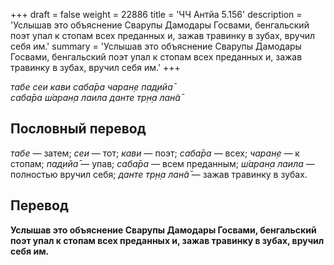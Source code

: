 +++
draft = false
weight = 22886
title = 'ЧЧ Антйа 5.156'
description = 'Услышав это объяснение Сварупы Дамодары Госвами, бенгальский поэт упал к стопам всех преданных и, зажав травинку в зубах, вручил себя им.'
summary = 'Услышав это объяснение Сварупы Дамодары Госвами, бенгальский поэт упал к стопам всех преданных и, зажав травинку в зубах, вручил себя им.'
+++

_табе сеи кави саба̄ра чаран̣е пад̣ийа̄  
саба̄ра ш́аран̣а лаила данте тр̣н̣а лан̃а̄_

## Пословный перевод

_табе_ — затем; _сеи_ — тот; _кави_ — поэт; _саба̄ра_ — всех; _чаран̣е_ — к стопам; _пад̣ийа̄_ — упав; _саба̄ра_ — всем преданным; _ш́аран̣а_ _лаила_ — полностью вручил себя; _данте_ _тр̣н̣а_ _лан̃а̄_ — зажав травинку в зубах.

## Перевод

**Услышав это объяснение Сварупы Дамодары Госвами, бенгальский поэт упал к стопам всех преданных и, зажав травинку в зубах, вручил себя им.**
